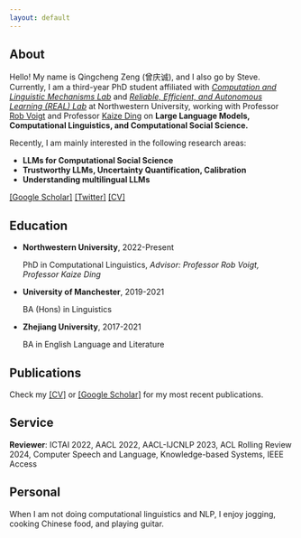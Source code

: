 ```yaml
---
layout: default
---
```



## About
Hello! My name is Qingcheng Zeng (曾庆诚), and I also go by Steve. Currently, I am a third-year PhD student affiliated with [*Computation and Linguistic Mechanisms Lab*](https://sites.northwestern.edu/lingmechlab/) and [*Reliable, Efficient, and Autonomous Learning (REAL) Lab*](https://kaize0409.github.io/Advising.html) at Northwestern University, working with Professor [Rob Voigt](https://faculty.wcas.northwestern.edu/robvoigt/) and Professor [Kaize Ding](https://kaize0409.github.io/) on **Large Language Models, Computational Linguistics, and Computational Social Science.**

Recently, I am mainly interested in the following research areas:
- **LLMs for Computational Social Science**
- **Trustworthy LLMs, Uncertainty Quantification, Calibration**
- **Understanding multilingual LLMs**

[[Google Scholar]](https://scholar.google.com/citations?user=i0K71KQAAAAJ&hl) [[Twitter]](https://twitter.com/SteveZeng7) [[CV]](/personal_homepage_assets/Qingcheng_CV_Feb2025.pdf)

## Education
  
- **Northwestern University**, 2022-Present
  
  PhD in Computational Linguistics, *Advisor: Professor Rob Voigt, Professor Kaize Ding*
  
- **University of Manchester**, 2019-2021
    
  BA (Hons) in Linguistics
  
- **Zhejiang University**, 2017-2021
    
  BA in English Language and Literature
  

## Publications
Check my [[CV]](/personal_homepage_assets/Qingcheng_CV_Feb2025.pdf) or [[Google Scholar]](https://scholar.google.com/citations?user=i0K71KQAAAAJ&hl) for my most recent publications.

## Service
**Reviewer**: ICTAI 2022, AACL 2022, AACL-IJCNLP 2023, ACL Rolling Review 2024, Computer Speech and Language, Knowledge-based Systems, IEEE Access
  
## Personal
When I am not doing computational linguistics and NLP, I enjoy jogging, cooking Chinese food, and playing guitar.
